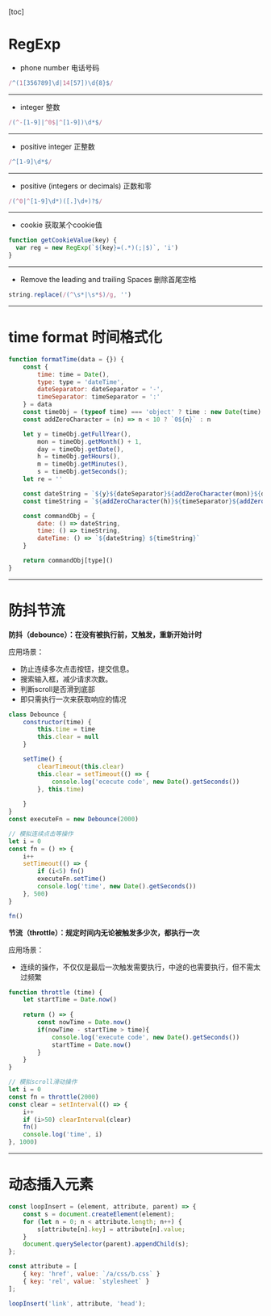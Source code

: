 [toc]

# RegExp

- phone number 电话号码
```js
/^(1[356789]\d|14[57])\d{8}$/
```
---

- integer 整数
```js
/(^-[1-9]|^0$|^[1-9])\d*$/
```
---

- positive integer 正整数
```js
/^[1-9]\d*$/
```
---

- positive (integers or decimals) 正数和零
```js
/(^0|^[1-9]\d*)([.]\d+)?$/
```

---

- cookie 获取某个cookie值
```js
function getCookieValue(key) {
  var reg = new RegExp(`${key}=(.*)(;|$)`, 'i')
}
```

---

- Remove the leading and trailing Spaces 删除首尾空格
```js
string.replace(/(^\s*|\s*$)/g, '')
```

---

# time format 时间格式化
```js
function formatTime(data = {}) {
    const {
        time: time = Date(),
        type: type = 'dateTime',
        dateSeparator: dateSeparator = '-',
        timeSeparator: timeSeparator = ':'
    } = data 
    const timeObj = (typeof time) === 'object' ? time : new Date(time)
    const addZeroCharacter = (n) => n < 10 ? `0${n}` : n

    let y = timeObj.getFullYear(),
        mon = timeObj.getMonth() + 1,
        day = timeObj.getDate(),
        h = timeObj.getHours(),
        m = timeObj.getMinutes(),
        s = timeObj.getSeconds();
    let re = ''

    const dateString = `${y}${dateSeparator}${addZeroCharacter(mon)}${dateSeparator}${addZeroCharacter(day)}`
    const timeString = `${addZeroCharacter(h)}${timeSeparator}${addZeroCharacter(m)}${timeSeparator}${addZeroCharacter(s)}`

    const commandObj = {
        date: () => dateString,
        time: () => timeString,
        dateTime: () => `${dateString} ${timeString}`
    }

    return commandObj[type]()
}
```
---
# 防抖节流

**防抖（debounce）：在没有被执行前，又触发，重新开始计时**

应用场景：
- 防止连续多次点击按钮，提交信息。
- 搜索输入框，减少请求次数。
- 判断scroll是否滑到底部
- 即只需执行一次来获取响应的情况

```js
class Debounce {
    constructor(time) {
        this.time = time
        this.clear = null
    }

    setTime() {
        clearTimeout(this.clear)
        this.clear = setTimeout(() => {
            console.log('ececute code', new Date().getSeconds())
        }, this.time)
        
    }
}
const executeFn = new Debounce(2000)

// 模拟连续点击等操作
let i = 0
const fn = () => {
    i++
    setTimeout(() => {
        if (i<5) fn()
        executeFn.setTime()
        console.log('time', new Date().getSeconds())
    }, 500)
}

fn()
```


**节流（throttle）：规定时间内无论被触发多少次，都执行一次**

应用场景：
- 连续的操作，不仅仅是最后一次触发需要执行，中途的也需要执行，但不需太过频繁

```js
function throttle (time) {
    let startTime = Date.now()
    
    return () => {
        const nowTime = Date.now()
        if(nowTime - startTime > time){
            console.log('execute code', new Date().getSeconds())
            startTime = Date.now()
        }
    }
}

// 模拟scroll滑动操作
let i = 0
const fn = throttle(2000)
const clear = setInterval(() => {
    i++
    if (i>50) clearInterval(clear)
    fn()
    console.log('time', i)
}, 1000)

```
---

# 动态插入元素
```js
const loopInsert = (element, attribute, parent) => {
    const s = document.createElement(element);
    for (let n = 0; n < attribute.length; n++) {
        s[attribute[n].key] = attribute[n].value;
    }
    document.querySelector(parent).appendChild(s);
};

const attribute = [
    { key: 'href', value: `/a/css/b.css` }
    { key: 'rel', value: `stylesheet` }
];

loopInsert('link', attribute, 'head');

```


